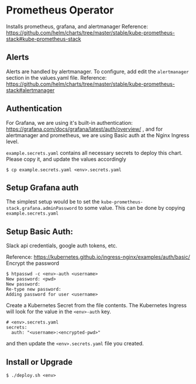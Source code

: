 # Prometheus Operator
Installs prometheus, grafana, and alertmanager
Reference: https://github.com/helm/charts/tree/master/stable/kube-prometheus-stack#kube-prometheus-stack

## Alerts
Alerts are handled by alertmanager. To configure, add edit the `alertmanager` section in the values.yaml file. 
Reference: https://github.com/helm/charts/tree/master/stable/kube-prometheus-stack#alertmanager 

## Authentication
For Grafana, we are using it's built-in authentication: https://grafana.com/docs/grafana/latest/auth/overview/ ,
and for alertmanager and prometheus, we are using Basic auth at the Nginx Ingress level.

`example.secrets.yaml` contains all necessary secrets to deploy this chart.
Please copy it, and update the values accordingly
```console
$ cp example.secrets.yaml <env>.secrets.yaml
```

## Setup Grafana auth
The simplest setup would be to set the `kube-prometheus-stack.grafana.adminPassword` to some value.
This can be done by copying `example.secrets.yaml`

## Setup Basic Auth:
Slack api credentials, google auth tokens, etc.

Reference: https://kubernetes.github.io/ingress-nginx/examples/auth/basic/
Encrypt the password
```console
$ htpasswd -c <env>-auth <username>
New password: <pwd>
New password:
Re-type new password:
Adding password for user <username>
```

Create a Kubernetes Secret from the file contents. The Kubernetes Ingress will look for the value in the `<env>-auth` key.
```console
# <env>.secrets.yaml
secrets:
  auth: "<username>:<encrypted-pwd>"
```
and then update the `<env>.secrets.yaml` file you created.

## Install or Upgrade
`$ ./deploy.sh <env>`

